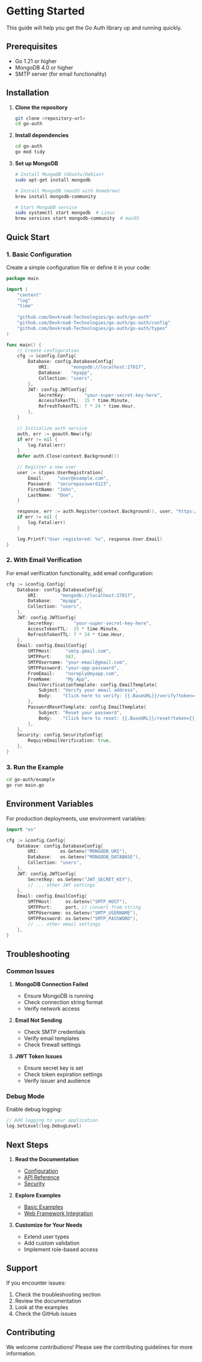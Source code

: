 # Getting Started

This guide will help you get the Go Auth library up and running quickly.

## Prerequisites

- Go 1.21 or higher
- MongoDB 4.0 or higher
- SMTP server (for email functionality)

## Installation

1. **Clone the repository**
   ```bash
   git clone <repository-url>
   cd go-auth
   ```

2. **Install dependencies**
   ```bash
   cd go-auth
   go mod tidy
   ```

3. **Set up MongoDB**
   ```bash
   # Install MongoDB (Ubuntu/Debian)
   sudo apt-get install mongodb
   
   # Install MongoDB (macOS with Homebrew)
   brew install mongodb-community
   
   # Start MongoDB service
   sudo systemctl start mongodb  # Linux
   brew services start mongodb-community  # macOS
   ```

## Quick Start

### 1. Basic Configuration

Create a simple configuration file or define it in your code:

```go
package main

import (
    "context"
    "log"
    "time"
    
    "github.com/Devkrea8-Technologies/go-auth/go-auth"
    "github.com/Devkrea8-Technologies/go-auth/go-auth/config"
    "github.com/Devkrea8-Technologies/go-auth/go-auth/types"
)

func main() {
    // Create configuration
    cfg := &config.Config{
        Database: config.DatabaseConfig{
            URI:        "mongodb://localhost:27017",
            Database:   "myapp",
            Collection: "users",
        },
        JWT: config.JWTConfig{
            SecretKey:       "your-super-secret-key-here",
            AccessTokenTTL:  15 * time.Minute,
            RefreshTokenTTL: 7 * 24 * time.Hour,
        },
    }

    // Initialize auth service
    auth, err := goauth.New(cfg)
    if err != nil {
        log.Fatal(err)
    }
    defer auth.Close(context.Background())

    // Register a new user
    user := &types.UserRegistration{
        Email:     "user@example.com",
        Password:  "securepassword123",
        FirstName: "John",
        LastName:  "Doe",
    }

    response, err := auth.Register(context.Background(), user, "https://myapp.com")
    if err != nil {
        log.Fatal(err)
    }

    log.Printf("User registered: %s", response.User.Email)
}
```

### 2. With Email Verification

For email verification functionality, add email configuration:

```go
cfg := &config.Config{
    Database: config.DatabaseConfig{
        URI:        "mongodb://localhost:27017",
        Database:   "myapp",
        Collection: "users",
    },
    JWT: config.JWTConfig{
        SecretKey:       "your-super-secret-key-here",
        AccessTokenTTL:  15 * time.Minute,
        RefreshTokenTTL: 7 * 24 * time.Hour,
    },
    Email: config.EmailConfig{
        SMTPHost:     "smtp.gmail.com",
        SMTPPort:     587,
        SMTPUsername: "your-email@gmail.com",
        SMTPPassword: "your-app-password",
        FromEmail:    "noreply@myapp.com",
        FromName:     "My App",
        EmailVerificationTemplate: config.EmailTemplate{
            Subject: "Verify your email address",
            Body:    "Click here to verify: {{.BaseURL}}/verify?token={{.Token}}",
        },
        PasswordResetTemplate: config.EmailTemplate{
            Subject: "Reset your password",
            Body:    "Click here to reset: {{.BaseURL}}/reset?token={{.Token}}",
        },
    },
    Security: config.SecurityConfig{
        RequireEmailVerification: true,
    },
}
```

### 3. Run the Example

```bash
cd go-auth/example
go run main.go
```

## Environment Variables

For production deployments, use environment variables:

```go
import "os"

cfg := &config.Config{
    Database: config.DatabaseConfig{
        URI:        os.Getenv("MONGODB_URI"),
        Database:   os.Getenv("MONGODB_DATABASE"),
        Collection: "users",
    },
    JWT: config.JWTConfig{
        SecretKey: os.Getenv("JWT_SECRET_KEY"),
        // ... other JWT settings
    },
    Email: config.EmailConfig{
        SMTPHost:     os.Getenv("SMTP_HOST"),
        SMTPPort:     port, // convert from string
        SMTPUsername: os.Getenv("SMTP_USERNAME"),
        SMTPPassword: os.Getenv("SMTP_PASSWORD"),
        // ... other email settings
    },
}
```

## Troubleshooting

### Common Issues

1. **MongoDB Connection Failed**
   - Ensure MongoDB is running
   - Check connection string format
   - Verify network access

2. **Email Not Sending**
   - Check SMTP credentials
   - Verify email templates
   - Check firewall settings

3. **JWT Token Issues**
   - Ensure secret key is set
   - Check token expiration settings
   - Verify issuer and audience

### Debug Mode

Enable debug logging:

```go
// Add logging to your application
log.SetLevel(log.DebugLevel)
```

## Next Steps

1. **Read the Documentation**
   - [Configuration](configuration.md)
   - [API Reference](api-reference.md)
   - [Security](security.md)

2. **Explore Examples**
   - [Basic Examples](examples.md)
   - [Web Framework Integration](examples.md)

3. **Customize for Your Needs**
   - Extend user types
   - Add custom validation
   - Implement role-based access

## Support

If you encounter issues:

1. Check the troubleshooting section
2. Review the documentation
3. Look at the examples
4. Check the GitHub issues

## Contributing

We welcome contributions! Please see the contributing guidelines for more information.
